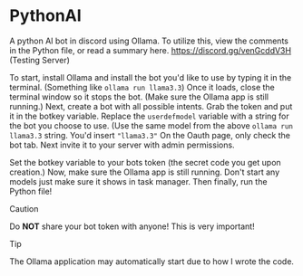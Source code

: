 # PythonAI
A python AI bot in discord using Ollama. To utilize this, view the comments in the Python file, or read a summary here.
https://discord.gg/venGcddV3H (Testing Server)

To start, install Ollama and install the bot you'd like to use by typing it in the terminal. (Something like `ollama run llama3.3`) 
Once it loads, close the terminal window so it stops the bot. (Make sure the Ollama app is still running.)
Next, create a bot with all possible intents.
Grab the token and put it in the botkey variable.
Replace the `userdefmodel` variable with a string for the bot you choose to use. (Use the same model from the above `ollama run llama3.3` string. You'd insert `"llama3.3"`
On the Oauth page, only check the bot tab.
Next invite it to your server with admin permissions.

Set the botkey variable to your bots token (the secret code you get upon creation.)
Now, make sure the Ollama app is still running. Don't start any models just make sure it shows in task manager. 
Then finally, run the Python file!

> [!CAUTION]
> Do **NOT** share your bot token with anyone! This is very important!

> [!TIP]
> The Ollama application may automatically start due to how I wrote the code.

